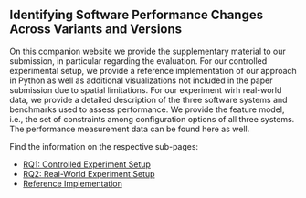 ## Identifying Software Performance Changes Across Variants and Versions
On this companion website we provide the supplementary material to our submission, in particular regarding the evaluation. For our controlled experimental setup, we provide a reference implementation of our approach in Python as well as additional visualizations not included in the paper submission due to spatial limitations. For our experiment wirh real-world data, we provide a detailed description of the three software systems and benchmarks used to assess performance. We provide the feature model, i.e., the set of constraints among configuration options of all three systems. The performance measurement data can be found here as well.

Find the information on the respective sub-pages:
* [RQ1: Controlled Experiment Setup](controlled/ControlledSetup.md)
* [RQ2: Real-World Experiment Setup](realworld/RealWorldSetup.md)
* [Reference Implementation](/change_point_identification.py)

